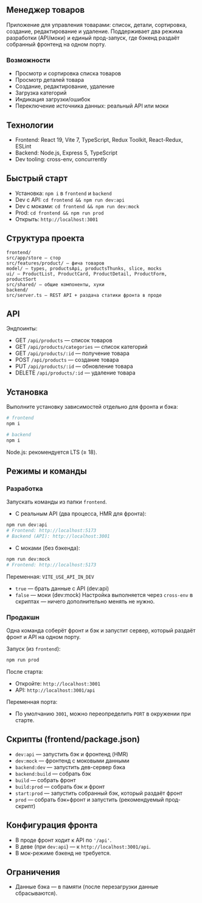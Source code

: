 ## Менеджер товаров

Приложение для управления товарами: список, детали, сортировка, создание, редактирование и удаление. Поддерживает два режима разработки (API/моки) и единый прод-запуск, где бэкенд раздаёт собранный фронтенд на одном порту.

### Возможности
- Просмотр и сортировка списка товаров
- Просмотр деталей товара
- Создание, редактирование, удаление
- Загрузка категорий
- Индикация загрузки/ошибок
- Переключение источника данных: реальный API или моки

## Технологии
- Frontend: React 19, Vite 7, TypeScript, Redux Toolkit, React-Redux, ESLint
- Backend: Node.js, Express 5, TypeScript
- Dev tooling: cross-env, concurrently

## Быстрый старт
- Установка: `npm i` в `frontend` и `backend`
- Dev с API: `cd frontend && npm run dev:api`
- Dev с моками: `cd frontend && npm run dev:mock`
- Prod: `cd frontend && npm run prod`
- Открыть: `http://localhost:3001`

## Структура проекта
```
frontend/
src/app/store — стор
src/features/product/ — фича товаров
model/ — types, productsApi, productsThunks, slice, mocks
ui/ — ProductList, ProductCard, ProductDetail, ProductForm, productSort
src/shared/ — общие компоненты, хуки
backend/
src/server.ts — REST API + раздача статики фронта в проде
```

## API
Эндпоинты:
- GET `/api/products` — список товаров
- GET `/api/products/categories` — список категорий
- GET `/api/products/:id` — получение товара
- POST `/api/products` — создание товара
- PUT `/api/products/:id` — обновление товара
- DELETE `/api/products/:id` — удаление товара

## Установка
Выполните установку зависимостей отдельно для фронта и бэка:
```bash
# frontend
npm i

# backend
npm i
```
Node.js: рекомендуется LTS (≥ 18).

## Режимы и команды

### Разработка
Запускать команды из папки `frontend`.

- С реальным API (два процесса, HMR для фронта):
```bash
npm run dev:api
# Frontend: http://localhost:5173
# Backend (API): http://localhost:3001
```

- С моками (без бэкенда):
```bash
npm run dev:mock
# Frontend: http://localhost:5173
```

Переменная: `VITE_USE_API_IN_DEV`
- `true` — брать данные с API (dev:api)
- `false` — моки (dev:mock)
Настройка выполняется через `cross-env` в скриптах — ничего дополнительно менять не нужно.

### Продакшн
Одна команда соберёт фронт и бэк и запустит сервер, который раздаёт фронт и API на одном порту.

Запуск (из `frontend`):
```bash
npm run prod
```

После старта:
- Откройте: `http://localhost:3001`
- API: `http://localhost:3001/api`

Переменная порта:
- По умолчанию `3001`, можно переопределить `PORT` в окружении при старте.

## Скрипты (frontend/package.json)
- `dev:api` — запустить бэк и фронтенд (HMR)
- `dev:mock` — фронтенд с моковыми данными
- `backend:dev` — запустить дев-сервер бэка
- `backend:build` — собрать бэк
- `build` — собрать фронт
- `build:prod` — собрать бэк и фронт
- `start:prod` — запустить собранный бэк, который раздаёт фронт
- `prod` — собрать бэк+фронт и запустить (рекомендуемый прод-скрипт)

## Конфигурация фронта
- В проде фронт ходит к API по `'/api'`.
- В деве (при `dev:api`) — к `http://localhost:3001/api`.
- В мок-режиме бэкенд не требуется.

## Ограничения
- Данные бэка — в памяти (после перезагрузки данные сбрасываются).


